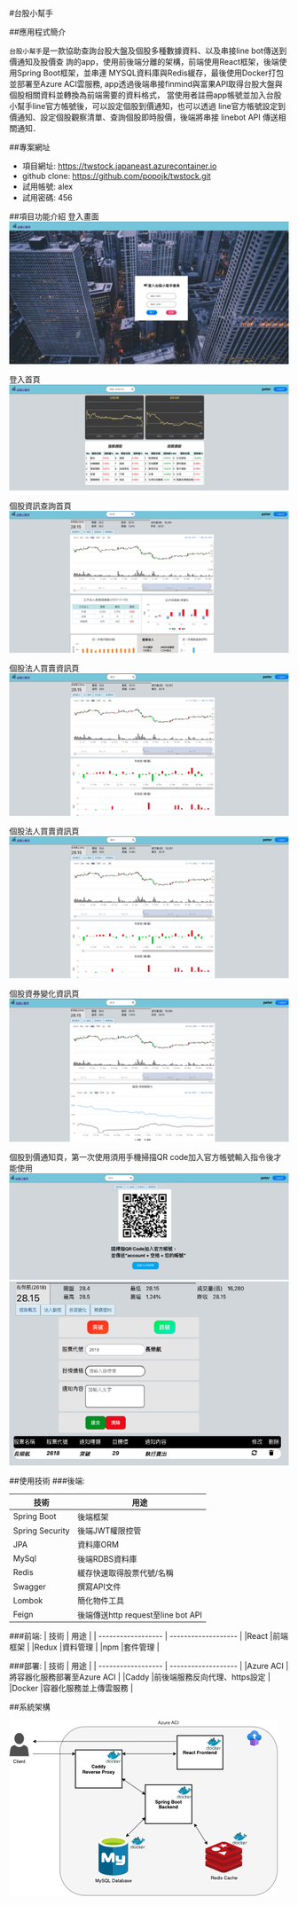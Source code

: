 #台股小幫手

##應用程式簡介

`台股小幫手`是一款協助查詢台股大盤及個股多種數據資料、以及串接line bot傳送到價通知及股價查
詢的app，使用前後端分離的架構，前端使用React框架，後端使用Spring Boot框架，並串連
MYSQL資料庫與Redis緩存，最後使用Docker打包並部署至Azure ACI雲服務,
app透過後端串接finmind與富果API取得台股大盤與個股相關資料並轉換為前端需要的資料格式，
當使用者註冊app帳號並加入台股小幫手line官方帳號後，可以設定個股到價通知，也可以透過
line官方帳號設定到價通知、設定個股觀察清單、查詢個股即時股價，後端將串接 linebot API
傳送相關通知．

##專案網址
- 項目網址: <https://twstock.japaneast.azurecontainer.io>
- github clone: <https://github.com/popojk/twstock.git>
- 試用帳號: alex
- 試用密碼: 456

##項目功能介紹
登入畫面
![Alt text](images/登入畫面.png)

登入首頁
![Alt text](images/登入首頁.png)

個股資訊查詢首頁
![Alt text](images/個股查詢首頁.png)

個股法人買賣資訊頁
![Alt text](images/個股法人資訊頁.png)

個股法人買賣資訊頁
![Alt text](images/個股法人資訊頁.png)

個股資券變化資訊頁
![Alt text](images/個股資券變化頁.png)

個股到價通知頁，第一次使用須用手機掃描QR code加入官方帳號輸入指令後才能使用
![Alt text](images/個股通知未加入官方帳號頁.png)
![Alt text](images/個股到價通知頁面.png)

##使用技術
###後端:

| 技術                | 用途                |
| ------------------ | ------------------- |
|Spring Boot         |後端框架              |
|Spring Security     |後端JWT權限控管        |
|JPA                 |資料庫ORM             |
|MySql               |後端RDBS資料庫         |
|Redis               |緩存快速取得股票代號/名稱 |
|Swagger             |撰寫API文件             |
|Lombok              |簡化物件工具             |
|Feign               |後端傳送http request至line bot API |


###前端:
| 技術                | 用途                |
| ------------------ | ------------------- |
|React               |前端框架              |
|Redux         |資料管理              |
|npm         |套件管理              |

###部署:
| 技術                | 用途                |
| ------------------ | ------------------- |
|Azure ACI               |將容器化服務部署至Azure ACI     |
|Caddy               |前後端服務反向代理、https設定       |
|Docker              |容器化服務並上傳雲服務          |

##系統架構

![Alt text](images/架構圖.png)
